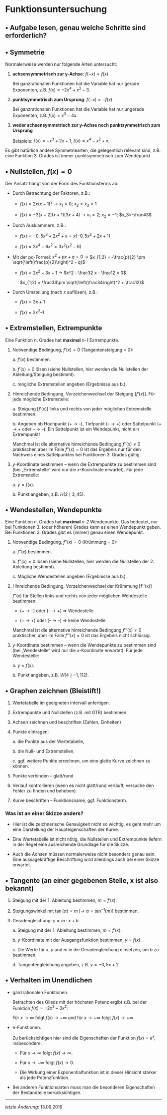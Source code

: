 # Funktionsuntersuchung

## • Aufgabe lesen, genau welche Schritte sind erforderlich?

## • Symmetrie

Normalerweise werden nur folgende Arten untersucht:

1. **achsensymmetrisch zur y-Achse**: $f(-x) = f(x)$

    Bei ganzrationalen Funktionen hat die Variable hat nur gerade Exponenten, z.B. $f(x) = -2x^4 + x^2 - 3$.

2. **punktsymmetrisch zum Ursprung**: $f(-x) = -f(x)$

    Bei ganzrationalen Funktionen hat die Variable hat nur ungerade Exponenten, z.B. $f(x) = x^3 -4 x$.

3. **weder achsensymmetrisch zur y-Achse noch punktsymmetrisch zum Ursprung**

    Beispiele: $f(x) = -x^3 + 2x + 1$, $f(x) = x^4 - x^2 + x$.

Es gibt natürlich andere Symmetriearten, die gelegentlich relevant sind, z.B. eine Funktion 3. Grades ist immer punktsymmetrisch zum Wendepunkt.

## • Nullstellen, $f(x) = 0$

Der Ansatz hängt von der Form des Funktionsterms ab:

 - Durch Betrachtung der Faktoren, z.B.:
    - $f(x) = 2x(x-1)^2$ → $x_1=0$; $x_2=x_3=1$

    - $f(x) = -3(x-2)(x+1)(3x+4)$ → $x_1=2$; $x_2=-1$; $x_3=-\frac43$

 - Durch Ausklammern, z.B.:
    - $f(x) = -0{,}5x^3 + 2x^2 + x = x(-0{,}5x^2 + 2x + 1)$

    - $f(x) = 3x^4 - 6x^2 = 3x^2(x^2 - 6)$

 - Mit der pq-Formel: $x^2+px+q=0$ → $x_{1;2} = -\frac{p}{2} \pm \sqrt{\left(\frac{p}{2}\right)^2 - q}$
    -   $f(x) = 2x^2 - 3x - 1$ → $x^2 - \frac32 x - \frac12 = 0$

        $x_{1;2} = \frac34\pm \sqrt{\left(\frac34\right)^2 + \frac12}$ 

 - Durch Umstellung (nach $x$ auflösen), z.B.:
    - $f(x) = 3x + 1$

    - $f(x) = 2x^2 – 1$


## • Extremstellen, Extrempunkte

Eine Funktion *n*. Grades hat **maximal** *n-1* Extrempunkte.

1. Notwendige Bedingung, $f'(x)=0$ (Tangentensteigung = 0):

    a. $f'(x)$ bestimmen.

    b. $f'(x) = 0$ lösen (siehe Nullstellen, hier werden die Nullstellen der Ableitung/Steigung bestimmt).

    c. mögliche Extremstellen angeben (Ergebnisse aus b.).

2. Hinreichende Bedingung, Vorzeichenwechsel der Steigung [$f'(x)$]. Für jede mögliche Extremstelle:

    a. Steigung [$f'(x)$] links und rechts von jeder möglichen Extremstelle bestimmen.

    b. Angeben ob Hochpunkt (+ → –), Tiefpunkt (– → +) oder Sattelpunkt (+ → + oder – → –). Ein Sattelpunkt ist ein Wendepunkt, nicht ein Extrempunkt!

    Manchmal ist die alternative hinreichende Bedingung $f''(x) \ne 0$ praktischer, aber im Falle $f''(x) = 0$ ist das Ergebnis nur für den Nachweis eines Sattelpunktes bei Funktionen 3. Grades gültig.

3. $y$-Koordinate bestimmen – wenn die Extrempunkte zu bestimmen sind (bei „Extremstelle“ wird nur die $x$-Koordinate erwartet). Für jede Extremstelle:

    a. $y = f(x)$.

    b. Punkt angeben, z.B. $H(2 \mid 3{,}45)$.

## • Wendestellen, Wendepunkte

Eine Funktion *n*. Grades hat **maximal** *n-2* Wendepunkte. Das bedeutet, nur bei Funktionen 3. (oder höheren) Grades kann es einen Wendepunkt geben. Bei Funktionen 3. Grades gibt es (immer) genau einen Wendepunkt.

1. Notwendige Bedingung, $f ''(x) = 0$ (Krümmung = 0):

    a. $f''(x)$ bestimmen.

    b. $f''(x) = 0$ lösen (siehe Nullstellen, hier werden die Nullstellen der 2. Ableitung bestimmt).

    c. Mögliche Wendestellen angeben (Ergebnisse aus b.).
    
2. Hinreichende Bedingung, Vorzeichenwechsel der Krümmung [f''(x)]
           
	$f''(x)$ für Stellen links und rechts von jeder möglichen Wendestelle bestimmen:

	- (+ → –) oder (– → +) $\Rightarrow$ Wendestelle

	- (+ → +) oder (– → –) $\Rightarrow$ keine Wendestelle

    Manchmal ist die alternative hinreichende Bedingung $f'''(x) \ne 0$ praktischer, aber im Falle $f'''(x) = 0$ ist das Ergebnis nicht schlüssig.

3. $y$-Koordinate bestimmen – wenn die Wendepunkte zu bestimmen sind (bei „Wendestelle“ wird nur die $x$-Koordinate erwartet). Für jede Wendestelle:

    a. $y = f(x)$.

    b. Punkt angeben, z.B. $W(4 \mid -1{,}112)$.

## • Graphen zeichnen (Bleistift!)

1. Wertetabelle im geeigneten Intervall anfertigen.

2. Extrempunkte und Nullstellen (z.B. mit GTR) bestimmen.

3. Achsen zeichnen und beschriften (Zahlen, Einheiten)

4. Punkte eintragen:

    a. die Punkte aus der Wertetabelle,

    b. die Null- und Extremstellen,

    c. ggf. weitere Punkte errechnen, um eine glatte Kurve zeichnen zu können.

5. Punkte verbinden – glatt/rund

6. Verlauf kontrollieren (wenn es nicht glatt/rund verläuft, versuche den Fehler zu finden und beheben).

7. Kurve beschriften – Funktionsname, ggf. Funktionsterm.

### Was ist an einer Skizze anders?

 - Hier ist die zeichnerische Genauigkeit nicht so wichtig, es geht mehr um eine Darstellung der Haupteigenschaften der Kurve. 

 - Eine Wertetabelle ist nicht nötig, die Nullstellen und Extrempunkte liefern in der Regel eine ausreichende Grundlage für die Skizze.

 -  Auch die Achsen müssen normalerweise nicht besonders genau sein. Eine aussagekräftige Beschriftung wird allerdings auch bei einer Skizze erwartet.

## • Tangente (an einer gegebenen Stelle, x ist also bekannt)

1. Steigung mit der 1. Ableitung bestimmen, $m = f'(x)$.

2. Steigungswinkel mit $\tan (α) = m$ [→ $α = \tan^{-1} (m)$] bestimmen.

3. Geradengleichung: $y = m · x + b$

    a. Steigung mit der 1. Ableitung bestimmen, $m = f'(x)$.

    b. $y$-Koordinate mit der Ausgangsfunktion bestimmen, $y = f(x)$.

    c. Die Werte für $x$, $y$ und $m$ in die Geradengleichung einsetzen, um $b$ zu bestimmen.

    d. Tangentengleichung angeben, z.B. $y = -0{,}5x + 2$

## • Verhalten im Unendlichen

 - ganzrationalen Funktionen.

    Betrachten des Glieds mit der höchsten Potenz ergibt z.B. bei der Funktion $f(x) = -2x^3 + 3x^2$:

    Für $x \rightarrow \infty$ folgt $f(x) \rightarrow -\infty$
und für $x \rightarrow -\infty$ folgt $f(x) \rightarrow +\infty$.

 - e-Funktionen.

    Zu berücksichtigen hier sind die Eigenschaften der Funktion $f(x) = e^x$, insbesondere:

    - Für $x \rightarrow \infty$ folgt $f(x) \rightarrow \infty$.

    - Für $x \rightarrow -\infty$ folgt $f(x) \rightarrow 0$.

    - Die Wirkung einer Exponentialfunktion ist in dieser Hinsicht stärker als jede Potenzfunktion.

 - Bei anderen Funktionsarten muss man die besonderen Eigenschaften der Bestandteile berücksichtigen.

- - -
*letzte Änderung*: 13.09.2019